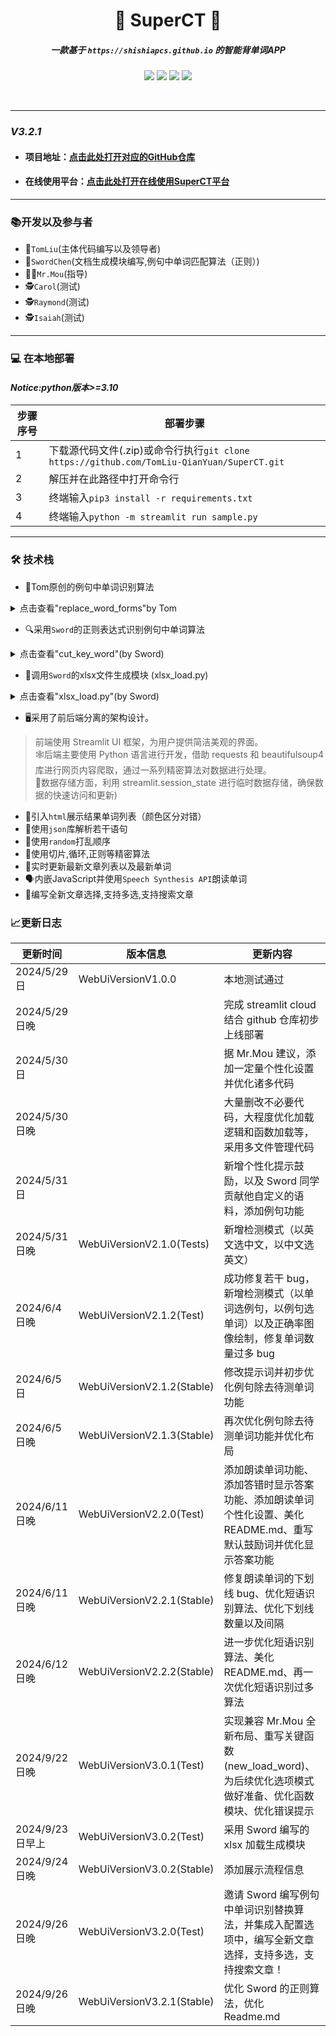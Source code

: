 # <center> 🌟 SuperCT 🌟  </center>

##### <center> 一款基于 `https://shishiapcs.github.io` 的智能背单词APP</center>

<center>

![](https://img.shields.io/badge/SuperCT-智能背单词APP-yellow)
![](https://img.shields.io/badge/TomLiu-原创例句单词匹配算法-blue)
![](https://img.shields.io/badge/SwordChen-例句单词匹配正则算法,xlsx生成-green)
![](https://img.shields.io/badge/技术架构-前后端分离设计-red)

</center>
<br>

---

### *V3.2.1*

- #### 项目地址：[点击此处打开对应的GitHub仓库](https://github.com/TomLiu-QianYuan/SuperCT)
- #### 在线使用平台：[点击此处打开在线使用SuperCT平台](https://superct.streamlit.app/)

---

### 📚开发以及参与者

- 🎯`TomLiu`(主体代码编写以及领导者)
- 📝`SwordChen`(文档生成模块编写,例句中单词匹配算法（正则）)
- 👨‍🏫`Mr.Mou`(指导)
- 🕵️`Carol`(测试)
- 🕵️`Raymond`(测试)
- 🕵️`Isaiah`(测试)

----------

### 💻 在本地部署

#### *Notice:python版本>=3.10*

| 步骤序号 | 部署步骤                                                                          |
|------|-------------------------------------------------------------------------------|
| 1    | 下载源代码文件(.zip)或命令行执行`git clone https://github.com/TomLiu-QianYuan/SuperCT.git` |
| 2    | 解压并在此路径中打开命令行                                                                 |
| 3    | 终端输入`pip3 install -r requirements.txt`                                        |
| 4    | 终端输入`python -m streamlit run sample.py`                                       |

----------

### 🛠️ 技术栈</h2>

- 📘Tom原创的例句中单词识别算法

<details>

- ` 原创算法` :句子中寻找`变形单词算法`(三层递归结合大小写匹配以及字符串截断)(
  该算法是搜罗全网`代码最少`的运行`效率最高`的效果最好的算法)

<summary>点击查看"replace_word_forms"by Tom</summary>

```
def delete_all_char(string: str,
                    s_char=None) -> str:
    if s_char is None:
        s_char = ['"', "'", '[', ']', '{', '}', "\\", '|', ";", ":", "<", ">", "`", "~"]
    for i in s_char:
        string = string.replace(i, '')
    return string


def replace_word_forms(sentence: str, base_word_: str):
    result = ''
    sentence = delete_all_char(sentence)
    for word in sentence.split(" "):
        if str(word).lower().startswith(base_word_.lower()) and len(word) - len(base_word_) <= 5:
            return sentence.replace(word, 6 * "_")
    if base_word_.replace(" ", '') in sentence.split(' '):
        # print("直接返回", sentence, base_word_)
        return sentence.replace(base_word_, 6 * '_')

    else:
        sta_ = 0
        sta = 0
        sentence = sentence.replace('-', ' ')

        add_location = []
        for word in sentence.split(' '):
            for base_word in base_word_.split(' '):
                if base_word.upper() == word.upper():
                    # 检测到单词无变形
                    # print(f"word:{word}")
                    result += sentence.replace(word, 6 * "_")
                    add_location.append(word)
                    sta = 1
                    continue
                for c in range(1, 5):
                    if sta == 1:
                        break
                    for m in range(1, 5):
                        if sta_ == 1:
                            continue
                        if len(base_word) < m + 1 or len(base_word) < c + 1:
                            continue
                        if base_word[0:-c].upper() == word[0:-m].upper():
                            # 检测到单词有变形
                            # print('c', c, base_word[0:-c])
                            result += sentence.replace(word, 6 * "_")
                            add_location.append(word)
                            sta_ = 1
        if len(base_word_.split(' ')) < 2:
            return result
        # 短语定位
        result = sentence
        result_ = ''
        result = result.split(' ')
        for word_ in add_location:
            result = ["__" if word__ == word_ else word__ for word__ in result]
        for item in result:
            result_ += item + ' '
        result_ = re.sub(r'\_+', '_', result_)
        result_ = result_.replace('_ _', '_' * 6)
        result_ = result_.replace('_ _ _', '_' * 6)
        result_ = result_.replace('_ _ _ _', '_' * 6)
        # result = result_
        return result_

```

</details>

- 🔍采用`Sword`的正则表达式识别例句中单词算法

<details>
<summary>点击查看"cut_key_word"(by Sword)</summary>

```
def cut_key_word(exam_word: str, original_sentence: str) -> str:
    exam_word_change = exam_word[0:len(exam_word) - 1:1]
    pattern = f"\\b{exam_word}\\w*\\b|\\b{exam_word_change}\\w*\\b"
    r = re.sub(pattern, '______', original_sentence, flags=re.IGNORECASE)
    return r
```

</details>

- 📑调用`Sword`的xlsx文件生成模块 (xlsx_load.py)

<details>
<summary>点击查看"xlsx_load.py"(by Sword)</summary>

```
def extract_and_create_file(dict_wrong, dict_correct: dict):
    # 该函数用于处理错误单词字典和正确单词字典并生成一个类文件(xlsx格式).
    # 使用该函数需导入以下四个模块:import openpyxl; from openpyxl.utils import get_column_letter;
    # from openpyxl.styles import Font; from io import BytesIO
    # Author:Sword
    wb = openpyxl.Workbook()
    sheet = wb.active
    counter = 0
    sheet.title = "Your Word List"
    desired_width = 70
    sheet.column_dimensions[get_column_letter(1)].width = desired_width
    for key in dict_wrong.keys():
        a = sheet.cell(counter + 1, 1, key)
        b = sheet.cell(counter + 1, 2, dict_wrong[key])
        a.font = Font(color="FF0000")
        b.font = Font(color="FF0000")
        counter += 1
    for key in dict_correct.keys():
        a = sheet.cell(counter + 1, 1, key)
        b = sheet.cell(counter + 1, 2, dict_correct[key])
        a.font = Font(color="6DB33F")
        b.font = Font(color="6DB33F")
        counter += 1
    output = BytesIO()
    wb.save(output)
    output.seek(0)
    return output

```

</details>

- 🖥️采用了前后端分离的架构设计。

> 前端使用 Streamlit UI 框架，为用户提供简洁美观的界面。<br>
> 🕸️后端主要使用 Python 语言进行开发，借助 requests 和 beautifulsoup4
> 库进行网页内容爬取，通过一系列精密算法对数据进行处理。<br>
> 💾数据存储方面，利用 streamlit.session_state 进行临时数据存储，确保数据的快速访问和更新)

- 🎨引入`html`展示结果单词列表（颜色区分对错）
- 📜使用`json`库解析若干语句
- 🔀使用`random`打乱顺序
- 🧩使用切片,循环,正则等精密算法
- 📰实时更新最新文章列表以及最新单词
- 🗣️内嵌JavaScript并使用`Speech Synthesis API`朗读单词
- 📖编写全新文章选择,支持多选,支持搜索文章

### 📈更新日志

| 更新时间          | 版本信息                       | 更新内容                                                               |
|---------------|----------------------------|--------------------------------------------------------------------|
| 2024/5/29 日   | WebUiVersionV1.0.0         | 本地测试通过                                                             |
| 2024/5/29 日晚  |                            | 完成 streamlit cloud 结合 github 仓库初步上线部署                              |
| 2024/5/30 日   |                            | 据 Mr.Mou 建议，添加一定量个性化设置并优化诸多代码                                      |
| 2024/5/30 日晚  |                            | 大量删改不必要代码，大程度优化加载逻辑和函数加载等，采用多文件管理代码                                |
| 2024/5/31 日   |                            | 新增个性化提示鼓励，以及 Sword 同学贡献他自定义的语料，添加例句功能                              |
| 2024/5/31 日晚  | WebUiVersionV2.1.0(Tests)  | 新增检测模式（以英文选中文，以中文选英文）                                              |
| 2024/6/4 日晚   | WebUiVersionV2.1.2(Test)   | 成功修复若干 bug，新增检测模式（以单词选例句，以例句选单词）以及正确率图像绘制，修复单词数量过多 bug             |
| 2024/6/5 日    | WebUiVersionV2.1.2(Stable) | 修改提示词并初步优化例句除去待测单词功能                                               |
| 2024/6/5 日晚   | WebUiVersionV2.1.3(Stable) | 再次优化例句除去待测单词功能并优化布局                                                |
| 2024/6/11 日晚  | WebUiVersionV2.2.0(Test)   | 添加朗读单词功能、添加答错时显示答案功能、添加朗读单词个性化设置、美化 README.md、重写默认鼓励词并优化显示答案功能     |
| 2024/6/11 日晚  | WebUiVersionV2.2.1(Stable) | 修复朗读单词的下划线 bug、优化短语识别算法、优化下划线数量以及间隔                                |
| 2024/6/12 日晚  | WebUiVersionV2.2.2(Stable) | 进一步优化短语识别算法、美化 README.md、再一次优化短语识别过多算法                             |
| 2024/9/22 日晚  | WebUiVersionV3.0.1(Test)   | 实现兼容 Mr.Mou 全新布局、重写关键函数(new_load_word)、为后续优化选项模式做好准备、优化函数模块、优化错误提示 |
| 2024/9/23 日早上 | WebUiVersionV3.0.2(Test)   | 采用 Sword 编写的 xlsx 加载生成模块                                           |
| 2024/9/24 日晚  | WebUiVersionV3.0.2(Stable) | 添加展示流程信息                                                           |
| 2024/9/26 日晚  | WebUiVersionV3.2.0(Test)   | 邀请 Sword 编写例句中单词识别替换算法，并集成入配置选项中，编写全新文章选择，支持多选，支持搜索文章！             |
| 2024/9/26 日晚  | WebUiVersionV3.2.1(Stable) | 优化 Sword 的正则算法，优化 Readme.md                                        |